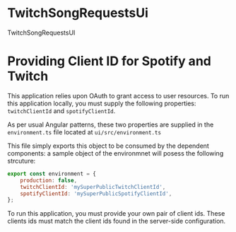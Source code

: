 # TwitchSongRequestsUi

TwitchSongRequestsUI

# Providing Client ID for Spotify and Twitch

This application relies upon OAuth to grant access to user resources. To run this application locally, you must supply the following properties: `twitchClientId` and `spotifyClientId`.

As per usual Angular patterns, these two properties are supplied in the `environment.ts` file located at `ui/src/environment.ts`

This file simply exports this object to be consumed by the dependent components: a sample object of the environmnet will posess the following strcuture:

```js
export const environment = {
    production: false,
    twitchClientId: 'mySuperPublicTwitchClientId',
    spotifyClientId: 'mySuperPublicSpotifyClientId',
};
```

To run this application, you must provide your own pair of client ids. These clients ids must match the client ids found in the server-side configuration.
